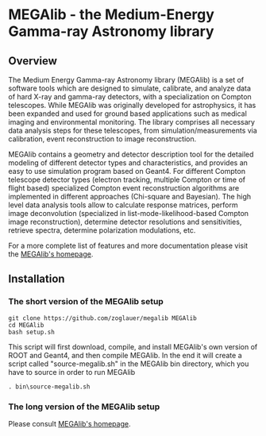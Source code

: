 # MEGAlib - the Medium-Energy Gamma-ray Astronomy library

## Overview

The Medium Energy Gamma-ray Astronomy library (MEGAlib) is a set of software tools which are designed to simulate, calibrate, and analyze data of hard X-ray and gamma-ray detectors, with a specialization on Compton telescopes. While MEGAlib was originally developed for astrophysics, it has been expanded and used for ground based applications such as medical imaging and environmental monitoring. The library comprises all necessary data analysis steps for these telescopes, from simulation/measurements via calibration, event reconstruction to image reconstruction.

MEGAlib contains a geometry and detector description tool for the detailed modeling of different detector types and characteristics, and provides an easy to use simulation program based on Geant4. For different Compton telescope detector types (electron tracking, multiple Compton or time of flight based) specialized Compton event reconstruction algorithms are implemented in different approaches (Chi-square and Bayesian). The high level data analysis tools allow to calculate response matrices, perform image deconvolution (specialized in list-mode-likelihood-based Compton image reconstruction), determine detector resolutions and sensitivities, retrieve spectra, determine polarization modulations, etc.

For a more complete list of features and more documentation please visit the [MEGAlib's homepage](http://megalibtoolkit.com).



## Installation

### The short version of the MEGAlib setup

```
git clone https://github.com/zoglauer/megalib MEGAlib
cd MEGAlib
bash setup.sh
```

This script will first download, compile, and install MEGAlib's own version of ROOT and Geant4, and then compile MEGAlib. In the end it will create a script called "source-megalib.sh" in the MEGAlib bin directory, which you have to source in order to run MEGAlib

```
. bin\source-megalib.sh
```


### The long version of the MEGAlib setup

Please consult [MEGAlib's homepage](http://megalibtoolkit.com).